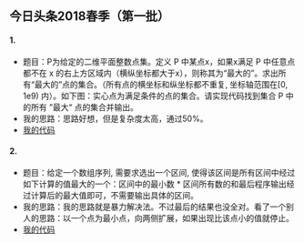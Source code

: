 今日头条2018春季（第一批）
----
#### 1.
* 题目：P为给定的二维平面整数点集。定义 P 中某点x，如果x满足 P 中任意点都不在 x 的右上方区域内（横纵坐标都大于x），则称其为“最大的”。求出所有“最大的”点的集合。（所有点的横坐标和纵坐标都不重复, 坐标轴范围在[0, 1e9) 内）。如下图：实心点为满足条件的点的集合。请实现代码找到集合 P 中的所有 ”最大“ 点的集合并输出。
* 我的思路：思路好想，但是复杂度太高，通过50%。
* [我的代码](https://github.com/Tramac/NewCoder/blob/master/TouTiao2018Spring-1/MaxPoint.cpp)
#### 2.
* 题目：给定一个数组序列, 需要求选出一个区间, 使得该区间是所有区间中经过如下计算的值最大的一个：区间中的最小数 * 区间所有数的和最后程序输出经过计算后的最大值即可，不需要输出具体的区间。
* 我的思路：我的思路就是暴力解决法。不过最后的结果也没全对。看了一个别人的思路：以一个点为最小点，向两侧扩展，如果出现比该点小的值就停止。
* [我的代码](https://github.com/Tramac/NewCoder/blob/master/TouTiao2018Spring-1/MaxInterval.cpp)
